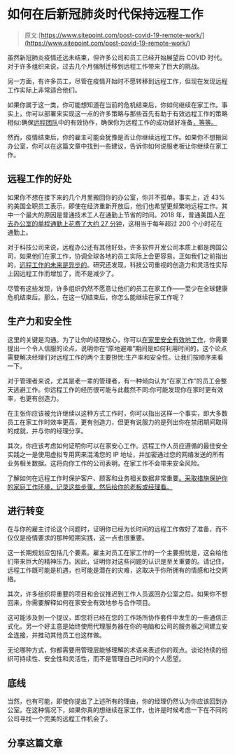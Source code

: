 # 如何在后新冠肺炎时代保持远程工作

> 原文:[https://www.sitepoint.com/post-covid-19-remote-work/](https://www.sitepoint.com/post-covid-19-remote-work/)

虽然新冠肺炎疫情还远未结束，但许多公司和员工已经开始展望后 COVID 时代。对于许多组织来说，过去几个月强制迁移到远程工作带来了巨大的挑战。

另一方面，有许多员工，尽管在疫情开始时不愿转移到远程工作，但现在发现远程工作实际上非常适合他们。

如果你属于这一类，你可能想知道在当前的危机结束后，你如何继续在家工作。事实上，你可以部署来实现这一点的许多策略与那些首先有助于有效远程工作的策略相似:确保[远程团队](https://www.sitepoint.com/10-tips-for-effective-collaboration-in-remote-teams/)中的有效协作，确保你为远程工作的成功做好准备[，等等。](https://www.sitepoint.com/remote-work-tips-tricks-and-best-practices-for-success/)

然而，疫情结束后，你的雇主可能会犹豫是否让你继续远程工作。如果你不想搬回办公室，你可以在这篇文章中找到一些建议，告诉你如何说服老板让你继续在家工作。

## 远程工作的好处

如果你不想在接下来的几个月里搬回你的办公室，你并不孤单。事实上，近 43%的美国全职员工表示，即使在经济重新开放后，他们也希望更频繁地远程工作。其中一个最大的原因是普通技术工人在通勤上节省的时间。2018 年，普通美国人[在去办公室的单程通勤上花费了大约 27 分钟](https://www.washingtonpost.com/business/2019/10/07/nine-days-road-average-commute-time-reached-new-record-last-year/)，这相当于每年超过 200 个小时花在通勤上。

对于科技公司来说，远程办公还有其他好处。许多软件开发公司本质上都是跨国公司，如果他们在家工作，协调全球各地的员工实际上会更容易。正如我们之前指出的，[远程工作的未来是异步的](https://www.sitepoint.com/the-real-future-of-remote-work-is-asynchronous/)。研究还发现，科技公司重视的创造力和灵活性实际上因远程工作而增加了，而不是减少了。

尽管有这些发现，许多组织仍然不愿意让他们的员工在家工作——至少在全球健康危机结束后。那么，在这一切结束后，你怎么能继续在家工作呢？

## 生产力和安全性

这里的关键是沟通。为了让你的经理放心，你可以[在家里安全有效地工作](https://www.sitepoint.com/work-from-home-remote-team-resources/)，你需要提出一个令人信服的论点，说明你在“原地避难”期间是如何利用时间的，这个论点需要解决经理们对远程工作的两个主要担忧:生产率和安全性。让我们按顺序来看一下。

对于管理者来说，尤其是老一辈的管理者，有一种倾向认为“在家工作”的员工会整天逃避工作。你远程工作的经历很可能与此截然不同:你可能发现你在家时更有效率，也更有创造力。

在主张你应该被允许继续以这种方式工作时，你可以指出这样一个事实，即大多数员工在家工作时效率更高，更有创造力，但更有说服力的是列出你在禁闭期间取得的成就，并与你的经理分享。

其次，你应该考虑如何证明你可以在家安心工作。远程工作人员应遵循的最佳安全实践之一是使用虚拟专用网来混淆您的 IP 地址，并加密通过您的网络发送的所有业务相关数据。这将向你工作的公司表明，在家工作不会带来安全风险。

了解如何在远程工作时保护客户、顾客和业务相关数据非常重要[。采取措施保护你的家庭工作环境，记录这些步骤，然后给你的老板或经理看。](https://blog.freelancersunion.org/2020/02/18/how-to-secure-client-data-when-you-work-remotely/)

## 进行转变

在与你的雇主讨论这个问题时，证明你已经为长时间的远程工作做好了准备，而不仅仅是疫情要求的那种短期实践，这一点也很重要。

这一长期规划应包括几个要素。雇主对员工在家工作的一个主要担忧是，这会给他们带来巨大的精神压力。因此，证明你对这些问题的认识是至关重要的。请记住，远程工作既可能是机遇，也可能是潜在的灾难，这取决于你所拥有的情感和社交网络。

其次，许多组织将重要的项目和会议推迟到工作人员返回办公室之后。如果你不想回来，你需要解释如何在家安全有效地参与合作项目。

这可能涉及到一个提议，即您将已经在您的工作场所协作套件中发生的一些通信正式化。另一个好主意是始终使用代理服务器在你的电脑和公司的服务器之间建立安全连接，并推动其他员工也这样做。

无论哪种方式，你都需要用管理层能够理解的术语来表述你的观点。谈论持续的组织可持续性、安全性和灵活性，而不是管理自己时间的个人愿望。

## 底线

当然，也有可能，即使你提出了上述所有的理由，你的经理仍然认为你应该回到办公室。在这种情况下，如果你真的想继续在家工作，也许是时候考虑一下在不同的公司寻找一个完美的远程工作机会了。

## 分享这篇文章